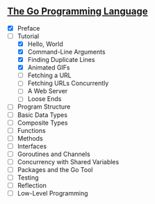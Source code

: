 
## [The Go Programming Language](http://www.gopl.io)

 - [x] Preface
 - [ ] Tutorial
     - [x] Hello, World
     - [x] Command-Line Arguments
     - [x] Finding Duplicate Lines
     - [x] Animated GIFs
     - [ ] Fetching a URL
     - [ ] Fetching URLs Concurrently
     - [ ] A Web Server
     - [ ] Loose Ends
 - [ ] Program Structure
 - [ ] Basic Data Types
 - [ ] Composite Types
 - [ ] Functions
 - [ ] Methods
 - [ ] Interfaces
 - [ ] Goroutines and Channels
 - [ ] Concurrency with Shared Variables
 - [ ] Packages and the Go Tool
 - [ ] Testing
 - [ ] Reflection
 - [ ] Low-Level Programming
